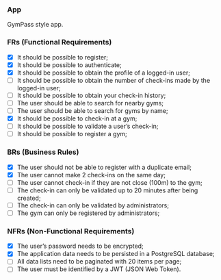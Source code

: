 ### App

GymPass style app.

### FRs (Functional Requirements)

- [X] It should be possible to register;
- [X] It should be possible to authenticate;
- [X] It should be possible to obtain the profile of a logged-in user;
- [ ] It should be possible to obtain the number of check-ins made by the logged-in user;
- [ ] It should be possible to obtain your check-in history;
- [ ] The user should be able to search for nearby gyms;
- [ ] The user should be able to search for gyms by name;
- [X] It should be possible to check-in at a gym;
- [ ] It should be possible to validate a user’s check-in;
- [ ] It should be possible to register a gym;

### BRs (Business Rules)

- [X] The user should not be able to register with a duplicate email;
- [X] The user cannot make 2 check-ins on the same day;
- [ ] The user cannot check-in if they are not close (100m) to the gym;
- [ ] The check-in can only be validated up to 20 minutes after being created;
- [ ] The check-in can only be validated by administrators;
- [ ] The gym can only be registered by administrators;

### NFRs (Non-Functional Requirements)

- [X] The user’s password needs to be encrypted;
- [X] The application data needs to be persisted in a PostgreSQL database;
- [ ] All data lists need to be paginated with 20 items per page;
- [ ] The user must be identified by a JWT (JSON Web Token).